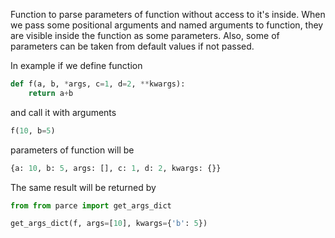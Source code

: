 Function to parse parameters of function without access to it's inside.
When we pass some positional arguments and named arguments to function, they are visible inside the function as some parameters. Also, some of parameters can be taken from default values if not passed.

In example if we define function

```python
def f(a, b, *args, c=1, d=2, **kwargs):
	return a+b
```

and call it with arguments

```python
f(10, b=5)
```

parameters of function will be
```python
{a: 10, b: 5, args: [], c: 1, d: 2, kwargs: {}}
```

The same result will be returned by
```python
from from parce import get_args_dict

get_args_dict(f, args=[10], kwargs={'b': 5})
```
